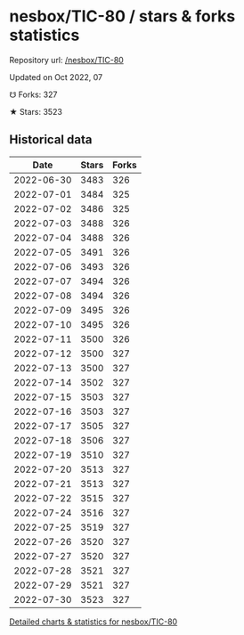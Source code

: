 # nesbox/TIC-80 / stars & forks statistics

Repository url: [/nesbox/TIC-80](https://github.com/nesbox/TIC-80)

Updated on Oct 2022, 07

☋ Forks: 327

★ Stars: 3523

## Historical data
| Date | Stars | Forks |
|------|-------|-------|
| 2022-06-30 | 3483 | 326 | 
| 2022-07-01 | 3484 | 325 | 
| 2022-07-02 | 3486 | 325 | 
| 2022-07-03 | 3488 | 326 | 
| 2022-07-04 | 3488 | 326 | 
| 2022-07-05 | 3491 | 326 | 
| 2022-07-06 | 3493 | 326 | 
| 2022-07-07 | 3494 | 326 | 
| 2022-07-08 | 3494 | 326 | 
| 2022-07-09 | 3495 | 326 | 
| 2022-07-10 | 3495 | 326 | 
| 2022-07-11 | 3500 | 326 | 
| 2022-07-12 | 3500 | 327 | 
| 2022-07-13 | 3500 | 327 | 
| 2022-07-14 | 3502 | 327 | 
| 2022-07-15 | 3503 | 327 | 
| 2022-07-16 | 3503 | 327 | 
| 2022-07-17 | 3505 | 327 | 
| 2022-07-18 | 3506 | 327 | 
| 2022-07-19 | 3510 | 327 | 
| 2022-07-20 | 3513 | 327 | 
| 2022-07-21 | 3513 | 327 | 
| 2022-07-22 | 3515 | 327 | 
| 2022-07-24 | 3516 | 327 | 
| 2022-07-25 | 3519 | 327 | 
| 2022-07-26 | 3520 | 327 | 
| 2022-07-27 | 3520 | 327 | 
| 2022-07-28 | 3521 | 327 | 
| 2022-07-29 | 3521 | 327 | 
| 2022-07-30 | 3523 | 327 | 


[Detailed charts & statistics for nesbox/TIC-80](https://reviewgithub.com/rep/nesbox/TIC-80)
